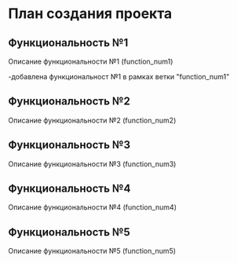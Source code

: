 # План создания проекта

## Функциональность №1

Описание функциональности №1 (function_num1)

-добавлена функциональност №1 в рамках ветки "function_num1"

## Функциональность №2

Описание функциональности №2 (function_num2)

## Функциональность №3

Описание функциональности №3 (function_num3)

## Функциональность №4

Описание функциональности №4 (function_num4)

## Функциональность №5

Описание функциональности №5 (function_num5)
